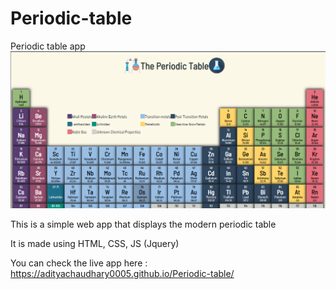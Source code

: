 # Periodic-table
Periodic table app
![Preview](https://raw.githubusercontent.com/AdityaChaudhary0005/Periodic-table/master/preview.png)

This is a simple web app that displays the modern periodic table

It is made using HTML, CSS, JS (Jquery)

You can check the live app here : https://adityachaudhary0005.github.io/Periodic-table/
